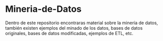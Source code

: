 # Mineria-de-Datos

Dentro de este repositorio encontraras material sobre la minería de datos, 
también existen ejemplos del minado de los datos, bases de datos originales, 
bases de datos modificadas, ejemplos de ETL, etc.
